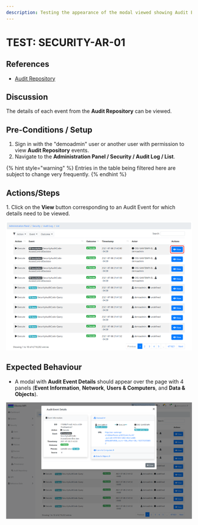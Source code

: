 ```yaml
---
description: Testing the appearance of the modal viewed showing Audit Event Details.
---
```


# TEST: SECURITY-AR-01

## References

* [Audit Repository](../../../../../../operations/system-administration/security-administration/audit-repository.md)

## Discussion

The details of each event from the **Audit Repository** can be viewed.

## Pre-Conditions / Setup

1. Sign in with the "demoadmin" user or another user with permission to view **Audit Repository** events.
2. Navigate to the **Administration Panel / Security / Audit Log / List**.&#x20;

{% hint style="warning" %}
Entries in the table being filtered here are subject to change very frequently.
{% endhint %}

## Actions/Steps

&#x20;1\. Click on the **View** button corresponding to an Audit Event for which details need to be viewed.

![](<../../../../../../.gitbook/assets/image (379).png>)

## Expected Behaviour

* A modal with **Audit Event Details** should appear over the page with 4 panels (**Event Information**, **Network**, **Users & Computers**, and **Data & Objects**).

![](<../../../../../../.gitbook/assets/image (365).png>)
